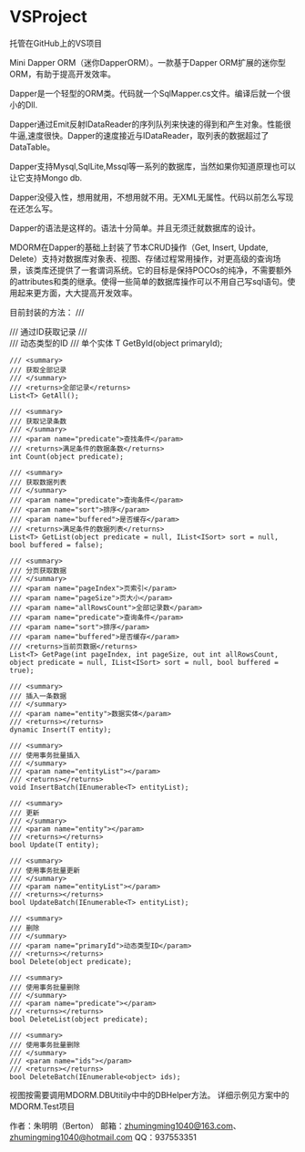 # VSProject
托管在GitHub上的VS项目

Mini Dapper ORM（迷你DapperORM）。一款基于Dapper ORM扩展的迷你型ORM，有助于提高开发效率。

Dapper是一个轻型的ORM类。代码就一个SqlMapper.cs文件。编译后就一个很小的Dll.

Dapper通过Emit反射IDataReader的序列队列来快速的得到和产生对象。性能很牛逼,速度很快。Dapper的速度接近与IDataReader，取列表的数据超过了DataTable。

Dapper支持Mysql,SqlLite,Mssql等一系列的数据库，当然如果你知道原理也可以让它支持Mongo db.

Dapper没侵入性，想用就用，不想用就不用。无XML无属性。代码以前怎么写现在还怎么写。

Dapper的语法是这样的。语法十分简单。并且无须迁就数据库的设计。

MDORM在Dapper的基础上封装了节本CRUD操作（Get, Insert, Update, Delete）支持对数据库对象表、视图、存储过程常用操作，对更高级的查询场景，该类库还提供了一套谓词系统。它的目标是保持POCOs的纯净，不需要额外的attributes和类的继承。使得一些简单的数据库操作可以不用自己写sql语句。使用起来更方面，大大提高开发效率。

目前封装的方法：
    /// <summary>
    /// 通过ID获取记录
    /// </summary>
    /// <param name="primaryId">动态类型的ID</param>
    /// <returns>单个实体</returns>
    T GetById(object primaryId);

    /// <summary>
    /// 获取全部记录
    /// </summary>
    /// <returns>全部记录</returns>
    List<T> GetAll();

    /// <summary>
    /// 获取记录条数
    /// </summary>
    /// <param name="predicate">查找条件</param>
    /// <returns>满足条件的数据条数</returns>
    int Count(object predicate);

    /// <summary>
    /// 获取数据列表
    /// </summary>
    /// <param name="predicate">查询条件</param>
    /// <param name="sort">排序</param>
    /// <param name="buffered">是否缓存</param>
    /// <returns>满足条件的数据列表</returns>
    List<T> GetList(object predicate = null, IList<ISort> sort = null, bool buffered = false);

    /// <summary>
    /// 分页获取数据
    /// </summary>
    /// <param name="pageIndex">页索引</param>
    /// <param name="pageSize">页大小</param>
    /// <param name="allRowsCount">全部记录数</param>
    /// <param name="predicate">查询条件</param>
    /// <param name="sort">排序</param>
    /// <param name="buffered">是否缓存</param>
    /// <returns>当前页数据</returns>
    List<T> GetPage(int pageIndex, int pageSize, out int allRowsCount, object predicate = null, IList<ISort> sort = null, bool buffered = true);

    /// <summary>
    /// 插入一条数据
    /// </summary>
    /// <param name="entity">数据实体</param>
    /// <returns></returns>
    dynamic Insert(T entity);

    /// <summary>
    /// 使用事务批量插入
    /// </summary>
    /// <param name="entityList"></param>
    /// <returns></returns>
    void InsertBatch(IEnumerable<T> entityList);

    /// <summary>
    /// 更新
    /// </summary>
    /// <param name="entity"></param>
    /// <returns></returns>
    bool Update(T entity);

    /// <summary>
    /// 使用事务批量更新
    /// </summary>
    /// <param name="entityList"></param>
    /// <returns></returns>
    bool UpdateBatch(IEnumerable<T> entityList);

    /// <summary>
    /// 删除
    /// </summary>
    /// <param name="primaryId">动态类型ID</param>
    /// <returns></returns>
    bool Delete(object predicate);

    /// <summary>
    /// 使用事务批量删除
    /// </summary>
    /// <param name="predicate"></param>
    /// <returns></returns>
    bool DeleteList(object predicate);

    /// <summary>
    /// 使用事务批量删除
    /// </summary>
    /// <param name="ids"></param>
    /// <returns></returns>
    bool DeleteBatch(IEnumerable<object> ids);
视图按需要调用MDORM.DBUtitily中中的DBHelper方法。
详细示例见方案中的MDORM.Test项目

作者：朱明明（Berton）
邮箱：zhumingming1040@163.com、zhumingming1040@hotmail.com
QQ：937553351
